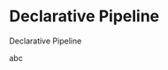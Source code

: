 <!-- .slide: class="center" -->
# Declarative Pipeline


<!-- .slide: class="dark" -->
<div class="label">Declarative Pipeline</div>

abc